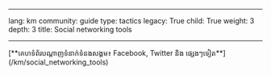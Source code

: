 

---

lang: km
community: guide
type: tactics
legacy: True
child: True
weight: 3
depth: 3
title: Social networking tools

---

<div class="getstarted" markdown="1">
[**គេហទំព័របណ្តាញទំនាក់ទំនងសង្គម៖ Facebook, Twitter និង ផ្សេងៗទៀត**](/km/social_networking_tools)
</div>


